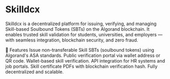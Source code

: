 # Skilldcx
Skilldcx is a decentralized platform for issuing, verifying, and managing Skill-based Soulbound Tokens (SBTs) on the Algorand blockchain.
It enables trusted skill validation for students, universities, and employers — with seamless integration, blockchain security, and zero fraud.

🚀 Features
Issue non-transferable Skill SBTs (soulbound tokens) using Algorand's ASA standards.
Public verification portal via wallet address or QR code.
Wallet-based skill verification.
API integration for HR systems and job portals.
Skill certificate PDFs with blockchain verification hash.
Fully decentralized and scalable.

